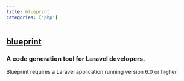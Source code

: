 ```yaml
---
title: blueprint
categories: ['php']
---
```

## [blueprint](https://github.com/laravel-shift/blueprint)

### A code generation tool for Laravel developers.

Blueprint requires a Laravel application running version 6.0 or higher.

